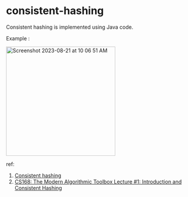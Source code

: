 # consistent-hashing

Consistent hashing is implemented using Java code.

Example : 

<img width="298" alt="Screenshot 2023-08-21 at 10 06 51 AM" src="https://github.com/rishmi5h/consistent-hashing/assets/42747614/02eaf4dc-75cf-466e-8fb8-d2e6bf35bcfa">





ref: 
1. [Consistent hashing](https://tom-e-white.com/2007/11/consistent-hashing.html)
2. [CS168: The Modern Algorithmic Toolbox
Lecture #1: Introduction and Consistent Hashing](http://theory.stanford.edu/~tim/s16/l/l1.pdf)
